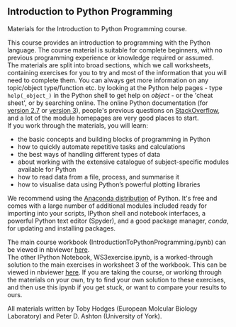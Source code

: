 ## Introduction to Python Programming
Materials for the Introduction to Python Programming course.

This course provides an introduction to programming with the Python language. The course material is suitable for complete beginners, with no previous programming experience or knowledge required or assumed.  
The materials are split into broad sections, which we call worksheets, containing exercises for you to try and most of the information that you will need to complete them. You can always get more information on any topic/object type/function etc. by looking at the Python help pages - type `help(_object_)` in the Python shell to get help on _object_ - or the 'cheat sheet', or by searching online. The online Python documentation (for [version 2.7](https://docs.python.org/2/) or [version 3](https://docs.python.org/3/)), people's previous questions on [StackOverflow](http://stackoverflow.com), and a lot of the module homepages are very good places to start.  
If you work through the materials, you will learn:
* the basic concepts and building blocks of programming in Python
* how to quickly automate repetitive tasks and calculations
* the best ways of handling different types of data
* about working with the extensive catalogue of subject-specific modules available for Python
* how to read data from a file, process, and summarise it
* how to visualise data using Python’s powerful plotting libraries

We recommend using the [Anaconda distribution](https://store.continuum.io/cshop/anaconda/) of Python. It's free and comes with a large number of additional modules included ready for importing into your scripts, IPython shell and notebook interfaces, a powerful Python text editor (Spyder), and a good package manager, _conda_, for updating and installing packages.   

The main course workbook (IntroductionToPythonProgramming.ipynb) can be viewed in nbviewer [here](http://nbviewer.ipython.org/github/tobyhodges/ITPP/blob/master/IntroductionToPythonProgramming.ipynb).  
The other IPython Notebook, WS3exercise.ipynb, is a worked-through solution to the main exercises in worksheet 3 of the workbook. This can be viewed in nbviewer [here](http://nbviewer.ipython.org/github/tobyhodges/ITPP/blob/master/WS3exercise.ipynb). If you are taking the course, or working through the materials on your own, try to find your own solution to these exercises, and then use this ipynb if you get stuck, or want to compare your results to ours.

All materials written by Toby Hodges (European Molcular Biology Laboratory) and Peter D. Ashton (University of York).
